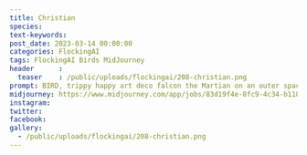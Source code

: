 ```yaml
---
title: Christian
species: 
text-keywords: 
post_date: 2023-03-14 00:00:00
categories: FlockingAI
tags: FlockingAI Birds MidJourney 
header      :
  teaser    : /public/uploads/flockingai/208-christian.png
prompt: BIRD, trippy happy art deco falcon the Martian on an outer space world, fantasy starry sky with beautiful planet, beautiful painting, artstation, depth of field, portal by Naoto Hattori::1.6, Android Jones, Tim Burton and Paul Klee--no abstract
midjourney: https://www.midjourney.com/app/jobs/83d19f4e-8fc9-4c34-b118-34f290e278c4
instagram: 
twitter: 
facebook: 
gallery: 
  - /public/uploads/flockingai/208-christian.png
---
```


